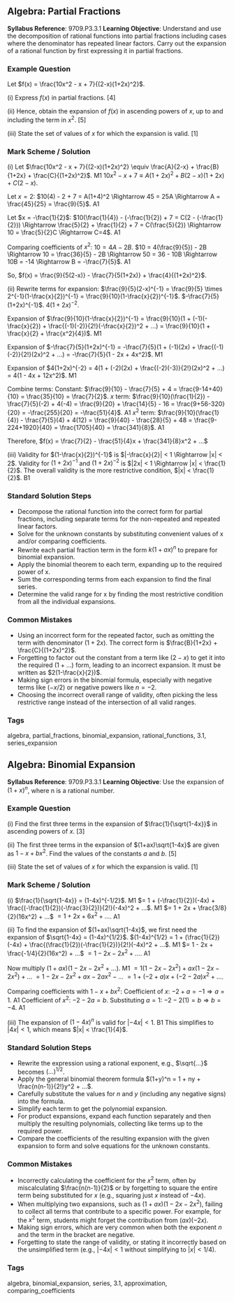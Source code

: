 ## Algebra: Partial Fractions

**Syllabus Reference**: 9709.P3.3.1
**Learning Objective**: Understand and use the decomposition of rational functions into partial fractions including cases where the denominator has repeated linear factors. Carry out the expansion of a rational function by first expressing it in partial fractions.

### Example Question
Let $f(x) = \frac{10x^2 - x + 7}{(2-x)(1+2x)^2}$.

(i) Express $f(x)$ in partial fractions. [4]

(ii) Hence, obtain the expansion of $f(x)$ in ascending powers of $x$, up to and including the term in $x^2$. [5]

(iii) State the set of values of $x$ for which the expansion is valid. [1]

### Mark Scheme / Solution
(i) Let $\frac{10x^2 - x + 7}{(2-x)(1+2x)^2} \equiv \frac{A}{2-x} + \frac{B}{1+2x} + \frac{C}{(1+2x)^2}$. M1
$10x^2 - x + 7 \equiv A(1+2x)^2 + B(2-x)(1+2x) + C(2-x)$.

Let $x = 2$: $10(4) - 2 + 7 = A(1+4)^2 \Rightarrow 45 = 25A \Rightarrow A = \frac{45}{25} = \frac{9}{5}$. A1

Let $x = -\frac{1}{2}$: $10(\frac{1}{4}) - (-\frac{1}{2}) + 7 = C(2 - (-\frac{1}{2})) \Rightarrow \frac{5}{2} + \frac{1}{2} + 7 = C(\frac{5}{2}) \Rightarrow 10 = \frac{5}{2}C \Rightarrow C=4$. A1

Comparing coefficients of $x^2$: $10 = 4A - 2B$.
$10 = 4(\frac{9}{5}) - 2B \Rightarrow 10 = \frac{36}{5} - 2B \Rightarrow 50 = 36 - 10B \Rightarrow 10B = -14 \Rightarrow B = -\frac{7}{5}$. A1

So, $f(x) = \frac{9}{5(2-x)} - \frac{7}{5(1+2x)} + \frac{4}{(1+2x)^2}$.

(ii) Rewrite terms for expansion:
$\frac{9}{5}(2-x)^{-1} = \frac{9}{5} \times 2^{-1}(1-\frac{x}{2})^{-1} = \frac{9}{10}(1-\frac{x}{2})^{-1}$.
$-\frac{7}{5}(1+2x)^{-1}$.
$4(1+2x)^{-2}$.

Expansion of $\frac{9}{10}(1-\frac{x}{2})^{-1} = \frac{9}{10}(1 + (-1)(-\frac{x}{2}) + \frac{(-1)(-2)}{2!}(-\frac{x}{2})^2 + ...) = \frac{9}{10}(1 + \frac{x}{2} + \frac{x^2}{4})$. M1

Expansion of $-\frac{7}{5}(1+2x)^{-1} = -\frac{7}{5}(1 + (-1)(2x) + \frac{(-1)(-2)}{2!}(2x)^2 + ...) = -\frac{7}{5}(1 - 2x + 4x^2)$. M1

Expansion of $4(1+2x)^{-2} = 4(1 + (-2)(2x) + \frac{(-2)(-3)}{2!}(2x)^2 + ...) = 4(1 - 4x + 12x^2)$. M1

Combine terms:
Constant: $\frac{9}{10} - \frac{7}{5} + 4 = \frac{9-14+40}{10} = \frac{35}{10} = \frac{7}{2}$.
$x$ term: $\frac{9}{10}(\frac{1}{2}) - \frac{7}{5}(-2) + 4(-4) = \frac{9}{20} + \frac{14}{5} - 16 = \frac{9+56-320}{20} = -\frac{255}{20} = -\frac{51}{4}$. A1
$x^2$ term: $\frac{9}{10}(\frac{1}{4}) - \frac{7}{5}(4) + 4(12) = \frac{9}{40} - \frac{28}{5} + 48 = \frac{9-224+1920}{40} = \frac{1705}{40} = \frac{341}{8}$. A1

Therefore, $f(x) = \frac{7}{2} - \frac{51}{4}x + \frac{341}{8}x^2 + ...$

(iii) Validity for $(1-\frac{x}{2})^{-1}$ is $|-\frac{x}{2}| < 1 \Rightarrow |x| < 2$.
Validity for $(1+2x)^{-1}$ and $(1+2x)^{-2}$ is $|2x| < 1 \Rightarrow |x| < \frac{1}{2}$.
The overall validity is the more restrictive condition, $|x| < \frac{1}{2}$. B1

### Standard Solution Steps
- Decompose the rational function into the correct form for partial fractions, including separate terms for the non-repeated and repeated linear factors.
- Solve for the unknown constants by substituting convenient values of x and/or comparing coefficients.
- Rewrite each partial fraction term in the form $k(1+ax)^n$ to prepare for binomial expansion.
- Apply the binomial theorem to each term, expanding up to the required power of x.
- Sum the corresponding terms from each expansion to find the final series.
- Determine the valid range for x by finding the most restrictive condition from all the individual expansions.

### Common Mistakes
- Using an incorrect form for the repeated factor, such as omitting the term with denominator $(1+2x)$. The correct form is $\frac{B}{1+2x} + \frac{C}{(1+2x)^2}$.
- Forgetting to factor out the constant from a term like $(2-x)$ to get it into the required $(1+...)$ form, leading to an incorrect expansion. It must be written as $2(1-\frac{x}{2})$.
- Making sign errors in the binomial formula, especially with negative terms like $(-x/2)$ or negative powers like $n=-2$.
- Choosing the incorrect overall range of validity, often picking the less restrictive range instead of the intersection of all valid ranges.

### Tags
algebra, partial_fractions, binomial_expansion, rational_functions, 3.1, series_expansion

## Algebra: Binomial Expansion

**Syllabus Reference**: 9709.P3.3.1
**Learning Objective**: Use the expansion of $(1+x)^n$, where n is a rational number.

### Example Question
(i) Find the first three terms in the expansion of $\frac{1}{\sqrt{1-4x}}$ in ascending powers of $x$. [3]

(ii) The first three terms in the expansion of $(1+ax)\sqrt{1-4x}$ are given as $1 - x + bx^2$. Find the values of the constants $a$ and $b$. [5]

(iii) State the set of values of $x$ for which the expansion is valid. [1]

### Mark Scheme / Solution
(i) $\frac{1}{\sqrt{1-4x}} = (1-4x)^{-1/2}$. M1
$= 1 + (-\frac{1}{2})(-4x) + \frac{(-\frac{1}{2})(-\frac{3}{2})}{2!}(-4x)^2 + ...$. M1
$= 1 + 2x + \frac{3/8}{2}(16x^2) + ...$
$= 1 + 2x + 6x^2 + ...$. A1

(ii) To find the expansion of $(1+ax)\sqrt{1-4x}$, we first need the expansion of $\sqrt{1-4x} = (1-4x)^{1/2}$.
$(1-4x)^{1/2} = 1 + (\frac{1}{2})(-4x) + \frac{(\frac{1}{2})(-\frac{1}{2})}{2!}(-4x)^2 + ...$. M1
$= 1 - 2x + \frac{-1/4}{2}(16x^2) + ...$
$= 1 - 2x - 2x^2 + ...$. A1

Now multiply $(1+ax)(1-2x-2x^2+...)$. M1
$= 1(1-2x-2x^2) + ax(1-2x-2x^2) + ...$
$= 1 - 2x - 2x^2 + ax - 2ax^2 - ...$
$= 1 + (-2+a)x + (-2-2a)x^2 + ...$.

Comparing coefficients with $1 - x + bx^2$:
Coefficient of $x$: $-2+a = -1 \Rightarrow a = 1$. A1
Coefficient of $x^2$: $-2-2a = b$.
Substituting $a=1$: $-2 - 2(1) = b \Rightarrow b = -4$. A1

(iii) The expansion of $(1-4x)^n$ is valid for $|-4x| < 1$. B1
This simplifies to $|4x| < 1$, which means $|x| < \frac{1}{4}$.

### Standard Solution Steps
- Rewrite the expression using a rational exponent, e.g., $\sqrt{...}$ becomes $(...)^{1/2}$.
- Apply the general binomial theorem formula $(1+y)^n = 1 + ny + \frac{n(n-1)}{2!}y^2 + ...$.
- Carefully substitute the values for $n$ and $y$ (including any negative signs) into the formula.
- Simplify each term to get the polynomial expansion.
- For product expansions, expand each function separately and then multiply the resulting polynomials, collecting like terms up to the required power.
- Compare the coefficients of the resulting expansion with the given expansion to form and solve equations for the unknown constants.

### Common Mistakes
- Incorrectly calculating the coefficient for the $x^2$ term, often by miscalculating $\frac{n(n-1)}{2}$ or by forgetting to square the entire term being substituted for $x$ (e.g., squaring just $x$ instead of $-4x$).
- When multiplying two expansions, such as $(1+ax)(1-2x-2x^2)$, failing to collect all terms that contribute to a specific power. For example, for the $x^2$ term, students might forget the contribution from $(ax)(-2x)$.
- Making sign errors, which are very common when both the exponent $n$ and the term in the bracket are negative.
- Forgetting to state the range of validity, or stating it incorrectly based on the unsimplified term (e.g., $|-4x|<1$ without simplifying to $|x|<1/4$).

### Tags
algebra, binomial_expansion, series, 3.1, approximation, comparing_coefficients